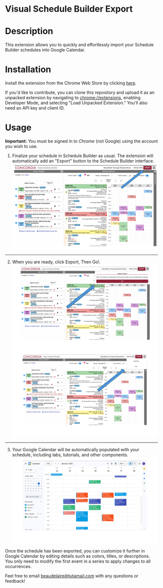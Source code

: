 # Visual Schedule Builder Export

# Description
This extension allows you to quickly and effortlessly import your Schedule Builder schedules into Google Calendar.

# Installation
Install the extension from the Chrome Web Store by clicking <a href="https://chrome.google.com/webstore/detail/schedule-builder-export/dahicfbjacnkkdhphlloeeaadkenloaf">here</a>.

If you'd like to contribute, you can clone this repository and upload it as an unpacked extension by navigating to <a href="chrome://extensions">chrome://extensions</a>, enabling Developer Mode, and selecting "Load Unpacked Extension." You'll also need an API key and client ID.

# Usage
<b>Important:</b> You must be signed in to <em>Chrome</em> (not Google) using the account you wish to use.

1. Finalize your schedule in Schedule Builder as usual. The extension will automatically add an "Export" button to the Schedule Builder interface.
![img.png](img.png)

---

2. When you are ready, click Export, Then Go!.
![img_1.png](img_1.png)
![img_2.png](img_2.png)

---

3. Your Google Calendar will be automatically populated with your schedule, including labs, tutorials, and other components.
![img_3.png](img_3.png)


Once the schedule has been exported, you can customize it further in Google Calendar by editing details such as colors, titles, or descriptions. You only need to modify the first event in a series to apply changes to all occurrences.

Feel free to email beaudelaire@tutamail.com with any questions or feedback!
